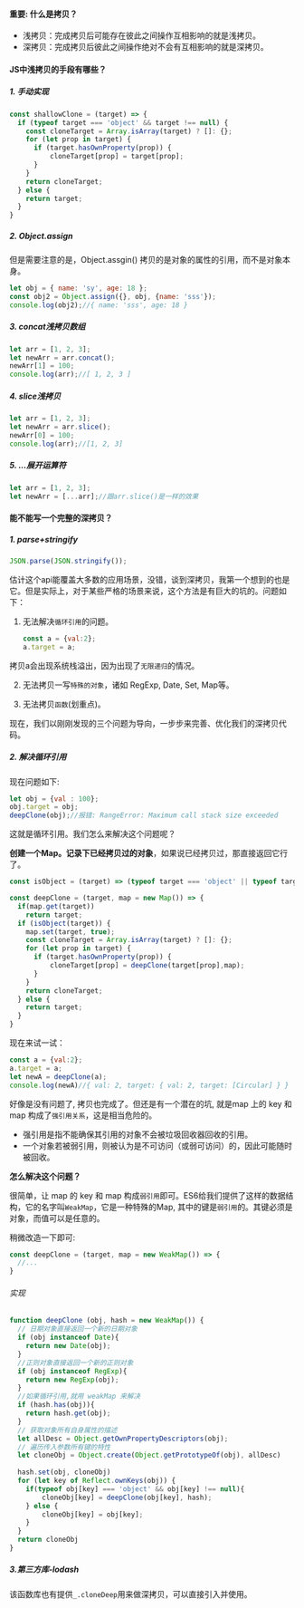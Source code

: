 #### 重要: 什么是拷贝？

- 浅拷贝：完成拷贝后可能存在彼此之间操作互相影响的就是浅拷贝。
- 深拷贝：完成拷贝后彼此之间操作绝对不会有互相影响的就是深拷贝。

#### JS中浅拷贝的手段有哪些？

##### 1. 手动实现

```js
const shallowClone = (target) => {
  if (typeof target === 'object' && target !== null) {
    const cloneTarget = Array.isArray(target) ? []: {};
    for (let prop in target) {
      if (target.hasOwnProperty(prop)) {
          cloneTarget[prop] = target[prop];
      }
    }
    return cloneTarget;
  } else {
    return target;
  }
}

```

##### 2. Object.assign

但是需要注意的是，Object.assgin() 拷贝的是对象的属性的引用，而不是对象本身。

```js
let obj = { name: 'sy', age: 18 };
const obj2 = Object.assign({}, obj, {name: 'sss'});
console.log(obj2);//{ name: 'sss', age: 18 }

```

##### 3. concat浅拷贝数组

```js
let arr = [1, 2, 3];
let newArr = arr.concat();
newArr[1] = 100;
console.log(arr);//[ 1, 2, 3 ]
```

##### 4. slice浅拷贝

```js
let arr = [1, 2, 3];
let newArr = arr.slice();
newArr[0] = 100;
console.log(arr);//[1, 2, 3]
```

##### 5. ...展开运算符

```js
let arr = [1, 2, 3];
let newArr = [...arr];//跟arr.slice()是一样的效果
```

#### 能不能写一个完整的深拷贝？

##### 1. parse+stringify

```js
JSON.parse(JSON.stringify());
```

估计这个api能覆盖大多数的应用场景，没错，谈到深拷贝，我第一个想到的也是它。但是实际上，对于某些严格的场景来说，这个方法是有巨大的坑的。问题如下：

1. 无法解决`循环引用`的问题。

   ```js
   const a = {val:2};
   a.target = a;
   ```

拷贝a会出现系统栈溢出，因为出现了`无限递归`的情况。

2. 无法拷贝一写`特殊的对象`，诸如 RegExp, Date, Set, Map等。

3. 无法拷贝`函数`(划重点)。

现在，我们以刚刚发现的三个问题为导向，一步步来完善、优化我们的深拷贝代码。

##### 2. 解决循环引用

现在问题如下:

```js
let obj = {val : 100};
obj.target = obj;
deepClone(obj);//报错: RangeError: Maximum call stack size exceeded
```

这就是循环引用。我们怎么来解决这个问题呢？

**创建一个Map。记录下已经拷贝过的对象**，如果说已经拷贝过，那直接返回它行了。

```js
const isObject = (target) => (typeof target === 'object' || typeof target === 'function') && target !== null;

const deepClone = (target, map = new Map()) => { 
  if(map.get(target))  
    return target; 
  if (isObject(target)) { 
    map.set(target, true); 
    const cloneTarget = Array.isArray(target) ? []: {}; 
    for (let prop in target) { 
      if (target.hasOwnProperty(prop)) { 
          cloneTarget[prop] = deepClone(target[prop],map); 
      } 
    } 
    return cloneTarget; 
  } else { 
    return target; 
  } 
}

```

现在来试一试：

```js
const a = {val:2};
a.target = a;
let newA = deepClone(a);
console.log(newA)//{ val: 2, target: { val: 2, target: [Circular] } }

```

好像是没有问题了, 拷贝也完成了。但还是有一个潜在的坑, 就是map 上的 key 和 map 构成了`强引用关系`，这是相当危险的。

- 强引用是指不能确保其引用的对象不会被垃圾回收器回收的引用。
-  一个对象若被弱引用，则被认为是不可访问（或弱可访问）的，因此可能随时被回收。 

**怎么解决这个问题？**

很简单，让 map 的 key 和 map 构成`弱引用`即可。ES6给我们提供了这样的数据结构，它的名字叫`WeakMap`，它是一种特殊的Map, 其中的键是`弱引用`的。其键必须是对象，而值可以是任意的。

稍微改造一下即可:

```js
const deepClone = (target, map = new WeakMap()) => {
  //...
}
```

###### 实现

```js
function deepClone (obj, hash = new WeakMap()) {
  // 日期对象直接返回一个新的日期对象
  if (obj instanceof Date){
  	return new Date(obj);
  } 
  //正则对象直接返回一个新的正则对象     
  if (obj instanceof RegExp){
  	return new RegExp(obj);     
  }
  //如果循环引用,就用 weakMap 来解决
  if (hash.has(obj)){
  	return hash.get(obj);
  }
  // 获取对象所有自身属性的描述
  let allDesc = Object.getOwnPropertyDescriptors(obj);
  // 遍历传入参数所有键的特性
  let cloneObj = Object.create(Object.getPrototypeOf(obj), allDesc)
  
  hash.set(obj, cloneObj)
  for (let key of Reflect.ownKeys(obj)) { 
    if(typeof obj[key] === 'object' && obj[key] !== null){
    	cloneObj[key] = deepClone(obj[key], hash);
    } else {
    	cloneObj[key] = obj[key];
    }
  }
  return cloneObj
}

```

##### 3.第三方库-lodash

该函数库也有提供`_.cloneDeep`用来做深拷贝，可以直接引入并使用。

